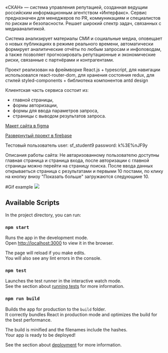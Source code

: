 «СКАН» — система управления репутацией, созданная ведущим российским информационным агентством «Интерфакс». Сервис предназначен для менеджеров по PR, коммуникациям и специалистов по рискам и безопасности. Решает широкий спектр задач, связанных с медиааналитикой.

Система анализирует материалы СМИ и социальные медиа, оповещает о новых публикациях в режиме реального времени, автоматически формирует аналитические отчёты по любым запросам и инфоповодам, а также позволяет прогнозировать репутационные и экономические риски, связанные с партнёрами и контрагентами.

Проект реализован на фреймворке React.js + typescript, для навигации использовался react-router-dom, для хранения состояния redux, для стилей styled-components + библиотека компонентов antd design

Клиентская часть сервиса состоит из:

- главной страницы,
- формы авторизации,
- формы для ввода параметров запроса,
- страницы с выводом результатов запроса.

[Макет сайта в figma](https://www.figma.com/file/u3MOjzYnTnirz712GrLbFv/%D0%9C%D0%B0%D0%BA%D0%B5%D1%82-%D0%A1%D0%9A%D0%90%D0%9D?node-id=0-1&t=Cy1BF6b76dS4G8er-0)

[Развернутый проект в firebase](https://react-service-scan.web.app/)

Тестовый пользователь
user: sf_student9
password: k%3E%nJF9y

Описания работы сайта:
Не автаризованному пользователю доступны главная страница и страница входа, после авторизации с главной страницы можно перейти на страницу поиска.
После ввода данных открываеться страница с результатами и первыми 10 постами, по клику на кнопку внизу "Показать больше" загружаются следующиие 10.

#Gif example
![](https://github.com/Baranov-Dmitry/service--scan/blob/master/AnimationExample.gif)

## Available Scripts

In the project directory, you can run:

### `npm start`

Runs the app in the development mode.\
Open [http://localhost:3000](http://localhost:3000) to view it in the browser.

The page will reload if you make edits.\
You will also see any lint errors in the console.

### `npm test`

Launches the test runner in the interactive watch mode.\
See the section about [running tests](https://facebook.github.io/create-react-app/docs/running-tests) for more information.

### `npm run build`

Builds the app for production to the `build` folder.\
It correctly bundles React in production mode and optimizes the build for the best performance.

The build is minified and the filenames include the hashes.\
Your app is ready to be deployed!

See the section about [deployment](https://facebook.github.io/create-react-app/docs/deployment) for more information.
